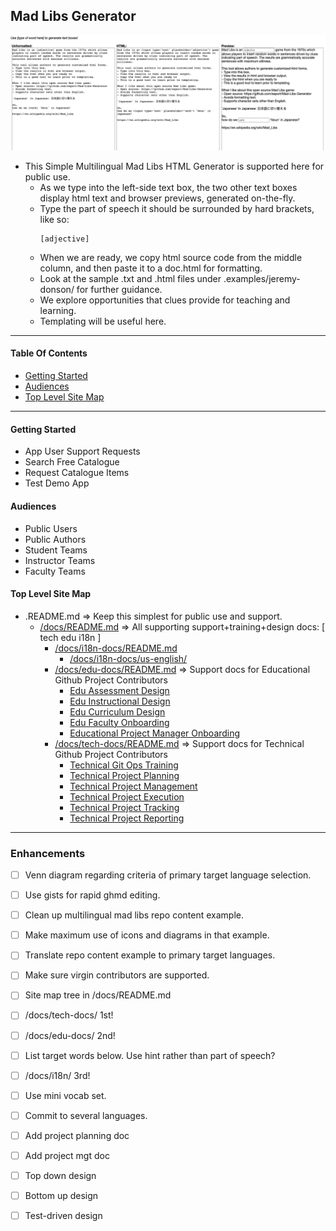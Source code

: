 ## Mad Libs Generator

![example](demo-screenshot.png)

- This Simple Multilingual Mad Libs HTML Generator is supported here for public use.
  - As we type into the left-side text box, the two other text boxes display html text and browser previews, generated on-the-fly.
  - Type the part of speech it should be surrounded by hard brackets, like so:
    ```
    [adjective]
    ```
  - When we are ready, we copy html source code from the middle column, and then paste it to a doc.html for formatting.
  - Look at the sample .txt and .html files under .examples/jeremy-donson/ for further guidance.
  - We explore opportunities that clues provide for teaching and learning.
  - Templating will be useful here.

---

#### Table Of Contents
- [Getting Started](#getting-started)
- [Audiences](#audiences)
- [Top Level Site Map](#top-level-site-map)

---

#### Getting Started
- App User Support Requests
- Search Free Catalogue
- Request Catalogue Items
- Test Demo App

#### Audiences
- Public Users
- Public Authors
- Student Teams
- Instructor Teams
- Faculty Teams

#### Top Level Site Map
- .README.md => Keep this simplest for public use and support.
  - [/docs/README.md](docs/) => All supporting support+training+design docs: [ tech edu i18n ]
    - [/docs/i18n-docs/README.md](docs/i18n-docs/)
      - [/docs/i18n-docs/us-english/](docs/i18n-docs/us-english/)
    - [/docs/edu-docs/README.md](docs/edu-docs/) => Support docs for Educational Github Project Contributors
      - [Edu Assessment Design](docs/edu-docs/assessment-design/)
      - [Edu Instructional Design](docs/edu-docs/instructional-design/)
      - [Edu Curriculum Design](docs/edu-docs/curriculum-design/)
      - [Edu Faculty Onboarding](docs/edu-docs/faculty-onboarding/)
      - [Educational Project Manager Onboarding](docs/edu-docs/educational-project-manager-onboarding/)
    - [/docs/tech-docs/README.md](docs/tech-docs/) => Support docs for Technical Github Project Contributors
      - [Technical Git Ops Training](docs/tech-docs/git-ops-training/)
      - [Technical Project Planning](docs/tech-docs/project-management/)
      - [Technical Project Management](docs/tech-docs/project-planning/)
      - [Technical Project Execution](docs/tech-docs/]/project-execution/)
      - [Technical Project Tracking](docs/tech-docs/]/project-tracking/)
      - [Technical Project Reporting](docs/tech-docs/project-reporting/)

---

### Enhancements
- [ ] Venn diagram regarding criteria of primary target language selection.
- [ ] Use gists for rapid ghmd editing.
- [ ] Clean up multilingual mad libs repo content example.
- [ ] Make maximum use of icons and diagrams in that example.
- [ ] Translate repo content example to primary target languages.
- [ ] Make sure virgin contributors are supported.
- [ ] Site map tree in /docs/README.md
- [ ] /docs/tech-docs/ 1st!
- [ ] /docs/edu-docs/ 2nd!
- [ ] List target words below.  Use hint rather than part of speech?
- [ ] /docs/i18n/ 3rd!
- [ ] Use mini vocab set.
- [ ] Commit to several languages.
- [ ] Add project planning doc
- [ ] Add project mgt doc
- [ ] Top down design
- [ ] Bottom up design
- [ ] Test-driven design

